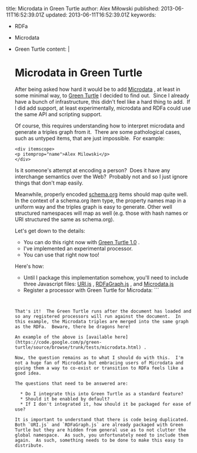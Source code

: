 title: Microdata in Green Turtle
author: Alex Miłowski
published: 2013-06-11T16:52:39.01Z
updated: 2013-06-11T16:52:39.01Z
keywords:
- RDFa
- Microdata
- Green Turtle
content: |
   # Microdata in Green Turtle

   After being asked how hard it would be to add [Microdata](http://dev.w3.org/html5/md-LC/) , at least in some minimal way, to [Green Turtle](https://code.google.com/p/green-turtle/) I decided to find out.  Since I already have a bunch of infrastructure, this didn't feel like a hard thing to add.  If I did add support, at least experimentally, microdata and RDFa could use the same API and scripting support.

   Of course, this requires understanding how to interpret microdata and generate a triples graph from it.  There are some pathological cases, such as untyped items, that are just impossible.  For example:

   ```
   <div itemscope>
   <p itemprop="name">Alex Milowski</p>
   </div>

   ```
   Is it someone's attempt at encoding a person?  Does it have any interchange semantics over the Web?  Probably not and so I just ignore things that don't map easily.

   Meanwhile, properly encoded [schema.org](http://www.schema.org) items should map quite well.  In the context of a schema.org item type, the property names map in a uniform way and the triples graph is easy to generate.  Other well structured namespaces will map as well (e.g. those with hash names or URI structured the same as schema.org).

   Let's get down to the details:

     * You can do this right now with [Green Turtle 1.0](https://code.google.com/p/green-turtle/) .
     * I've implemented an experimental processor.
     * You can use that right now too!

   Here's how:

     * Until I package this implementation somehow, you'll need to include three Javascript files: [URI.js](https://green-turtle.googlecode.com/svn/trunk/src/URI.js) , [RDFaGraph.js](https://green-turtle.googlecode.com/svn/trunk/src/RDFaGraph.js) , and [Microdata.js](https://green-turtle.googlecode.com/svn/trunk/src/Microdata.js)
     * Register a processor with Green Turtle for Microdata: ```
   <script type="text/javascript">
   GreenTurtle.implementation.processors["microdata"] = {
      process: function(node,options) {
         var owner = node.nodeType==Node.DOCUMENT_NODE ? node : node.ownerDocument;
         if (!owner.data) {
            return false;
         }
         var processor = new GraphMicrodataProcessor(owner.data.graph);
         processor.process(node);
         return true;
      }
   };
   </script>

   ```


   That's it!  The Green Turtle runs after the document has loaded and so any registered processors will run against the document.  In this example, the Microdata triples are merged into the same graph as the RDFa.  Beware, there be dragons here!

   An example of the above is [available here](https://code.google.com/p/green-turtle/source/browse/trunk/tests/microdata.html) .

   Now, the question remains as to what I should do with this.  I'm not a huge fan of Microdata but embracing users of Microdata and giving them a way to co-exist or transition to RDFa feels like a good idea.

   The questions that need to be answered are:

     * Do I integrate this into Green Turtle as a standard feature?
     * Should it be enabled by default?
     * If I don't integrated it, how should it be packaged for ease of use?

   It is important to understand that there is code being duplicated.  Both `URI.js` and `RDFaGraph.js` are already packaged with Green Turtle but they are hidden from general use as to not clutter the global namespace.  As such, you unfortunately need to include them again.  As such, something needs to be done to make this easy to distribute.
